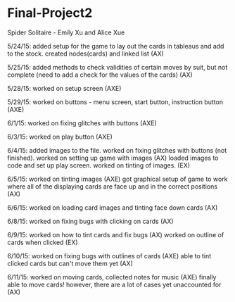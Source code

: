 # Final-Project2
Spider Solitaire - Emily Xu and Alice Xue

5/24/15: added setup for the game to lay out the cards in tableaus and add to the stock. created nodes(cards) and linked list (AX)

5/25/15: added methods to check validities of certain moves by suit, but not complete (need to add a check for the values of the cards) (AX)

5/28/15: worked on setup screen (AXE)

5/29/15: worked on buttons - menu screen, start button, instruction button (AXE)

6/1/15: worked on fixing glitches with buttons (AXE)

6/3/15: worked on play button (AXE)

6/4/15: added images to the file. worked on fixing glitches with buttons (not finished). worked on setting up game with images (AX)
        loaded images to code and set up play screen. worked on tinting of images. (EX)

6/5/15: worked on tinting images (AXE) got graphical setup of game to work where all of the displaying cards are face up and in the correct positions (AX)

6/6/15: worked on loading card images and tinting face down cards (AX)

6/8/15: worked on fixing bugs with clicking on cards (AX)

6/9/15: worked on how to tint cards and fix bugs (AX)
        worked on outline of cards when clicked (EX)

6/10/15: worked on fixing bugs with outlines of cards (AXE)
        able to tint clicked cards but can't move them yet (AX)
        
6/11/15: worked on moving cards, collected notes for music (AXE)
        finally able to move cards! however, there are a lot of cases yet unaccounted for (AX)
